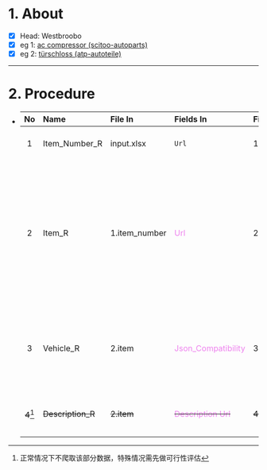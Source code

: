 # 1. About

- [x] Head: Westbroobo
- [x] eg 1: [ac compressor (scitoo-autoparts)](https://www.ebay.com/sch/i.html?_dkr=1&iconV2Request=true&_blrs=recall_filtering&_ssn=scitoo-autoparts&store_cat=0&store_name=cnbatteries&_oac=1&_nkw=ac%20compressor)
- [x] eg 2: [türschloss (atp-autoteile)](https://www.ebay.de/sch/i.html?_dkr=1&iconV2Request=true&_blrs=recall_filtering&_ssn=atp-autoteile&store_name=atpautoteile&_oac=1&_nkw=t%C3%BCrschloss&rt=nc&LH_BIN=1)

- - -

# 2. Procedure

- |No|Name|File In|Fields In|File Out|Fields Out|
  |:-:|:-|:-|:-|:-|:-|
  |1|Item_Number_R|input.xlsx|`Url`|1.item_number|A. `No`<sub>[int、Sort: True]</sub><br />B. `Item Number`<br />C. `Url`|
  |2|Item_R|1.item_number|<span style="color: violet;">Url</span>|2.item|A. <span style="color: teal;">No</span><sub>[int、Sort: True]</sub><br />B. <span style="color: teal;">Item Number</span><br />C. `Title`<br />D. `Subtitle`<br />E. `Price`<br />F. `Sold`<br />G. `Available`<br />H. `Picture`<sub>[null]</sub><br />I. <span style="color: violet;">Url</span><br />J. `Description Url`<br />K. `Json_Src`<br />L. `Json_Specific`<br />M. `Json_Compatibility`|
  |3|Vehicle_R|2.item|<span style="color: violet;">Json_Compatibility</span>|3.vehicle|A. <span style="color: teal;">No</span><sub>[int、Sort: True]</sub><br />B. <span style="color: teal;">Item Number</span><br />C. <span style="color: violet;">Json_Compatibility</span><br />D. `Page`<sub>[int、Sort: True]</sub><br />E. `Row`<sub>[int、Sort: True]</sub><br />... `eBay兼容表`|
  |~~4~~[^Note_1]|~~Description_R~~|~~2.item~~|~~<span style="color: violet;">Description Url</span>~~|~~4.description~~|~~A. <span style="color: teal;">No</span><sub>[int、Sort: True]</sub>~~<br />~~B. <span style="color: teal;">Item Number</span>~~<br />~~C. <span style="color: violet;">Description Url</span>~~<br />~~... `eBay卖家描述`~~|

  [^Note_1]: 正常情况下不爬取该部分数据，特殊情况需先做可行性评估